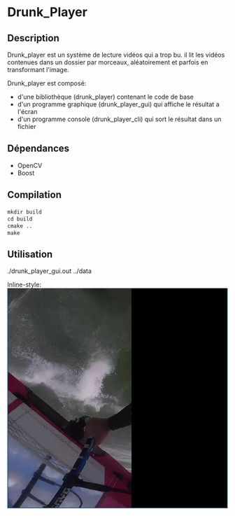 # Drunk_Player

## Description

Drunk_player est un système de lecture vidéos qui a trop bu. il lit les vidéos contenues dans un dossier par morceaux, aléatoirement et parfois en transformant l'image.

Drunk_player est composé:
- d'une bibliothèque (drunk_player) contenant le code de base
- d'un programme graphique (drunk_player_gui) qui affiche le résultat a l'écran
- d'un programme console (drunk_player_cli) qui sort le résultat dans un fichier

## Dépendances

- OpenCV
- Boost

## Compilation

```
mkdir build
cd build
cmake ..
make
```

## Utilisation

./drunk_player_gui.out ../data


Inline-style: 
![alt text](https://raw.githubusercontent.com/Clhuhms/GenLogTest/master/drunk_player_gui.png "Drunk Player Gui")